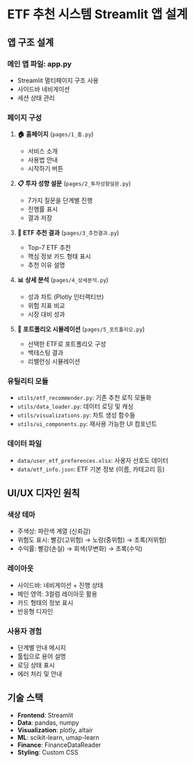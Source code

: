 # ETF 추천 시스템 Streamlit 앱 설계

## 앱 구조 설계

### 메인 앱 파일: app.py
- Streamlit 멀티페이지 구조 사용
- 사이드바 네비게이션
- 세션 상태 관리

### 페이지 구성
1. **🏠 홈페이지** (`pages/1_홈.py`)
   - 서비스 소개
   - 사용법 안내
   - 시작하기 버튼

2. **📋 투자 성향 설문** (`pages/2_투자성향설문.py`)
   - 7가지 질문을 단계별 진행
   - 진행률 표시
   - 결과 저장

3. **🎯 ETF 추천 결과** (`pages/3_추천결과.py`)
   - Top-7 ETF 추천
   - 핵심 정보 카드 형태 표시
   - 추천 이유 설명

4. **📊 상세 분석** (`pages/4_상세분석.py`)
   - 성과 차트 (Plotly 인터랙티브)
   - 위험 지표 비교
   - 시장 대비 성과

5. **💼 포트폴리오 시뮬레이션** (`pages/5_포트폴리오.py`)
   - 선택한 ETF로 포트폴리오 구성
   - 백테스팅 결과
   - 리밸런싱 시뮬레이션

### 유틸리티 모듈
- `utils/etf_recommender.py`: 기존 추천 로직 모듈화
- `utils/data_loader.py`: 데이터 로딩 및 캐싱
- `utils/visualizations.py`: 차트 생성 함수들
- `utils/ui_components.py`: 재사용 가능한 UI 컴포넌트

### 데이터 파일
- `data/user_etf_preferences.xlsx`: 사용자 선호도 데이터
- `data/etf_info.json`: ETF 기본 정보 (이름, 카테고리 등)

## UI/UX 디자인 원칙

### 색상 테마
- 주색상: 파란색 계열 (신뢰감)
- 위험도 표시: 빨강(고위험) → 노랑(중위험) → 초록(저위험)
- 수익률: 빨강(손실) → 회색(무변화) → 초록(수익)

### 레이아웃
- 사이드바: 네비게이션 + 진행 상태
- 메인 영역: 3컬럼 레이아웃 활용
- 카드 형태의 정보 표시
- 반응형 디자인

### 사용자 경험
- 단계별 안내 메시지
- 툴팁으로 용어 설명
- 로딩 상태 표시
- 에러 처리 및 안내

## 기술 스택
- **Frontend**: Streamlit
- **Data**: pandas, numpy
- **Visualization**: plotly, altair
- **ML**: scikit-learn, umap-learn
- **Finance**: FinanceDataReader
- **Styling**: Custom CSS

